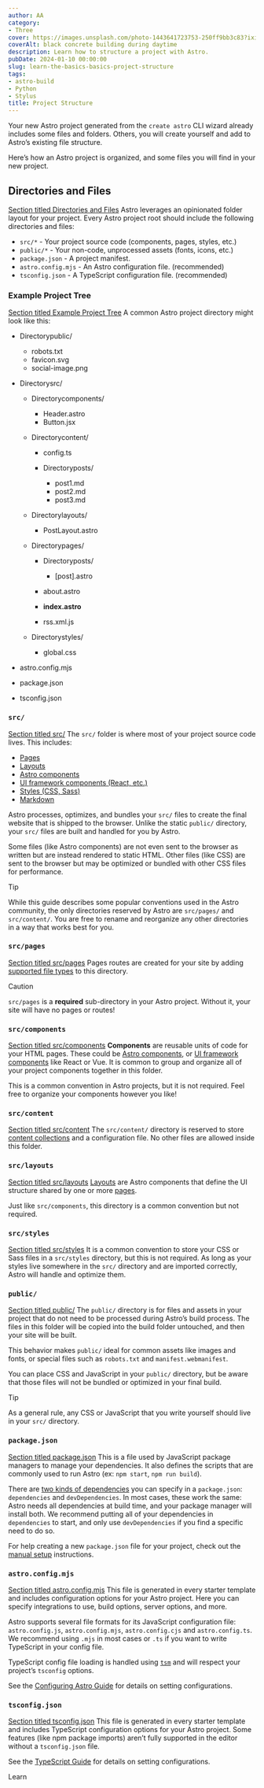 ```yaml
---
author: AA
category:
- Three
cover: https://images.unsplash.com/photo-1443641723753-250ff9bb3c83?ixid=M3w2NzEyNTB8MHwxfHNlYXJjaHw5fHxidWlsZGluZyUyMGNvbW1pY3xlbnwwfDB8MXx8MTczMDU1Mjc1N3ww&ixlib=rb-4.0.3&w=1960&h=1102&auto=format&fit=crop&q=60
coverAlt: black concrete building during daytime
description: Learn how to structure a project with Astro.
pubDate: 2024-01-10 00:00:00
slug: learn-the-basics-basics-project-structure
tags:
- astro-build
- Python
- Stylus
title: Project Structure 
---
```


Your new Astro project generated from the `create astro` CLI wizard already includes some files and folders. Others, you will create yourself and add to Astro’s existing file structure.


Here’s how an Astro project is organized, and some files you will find in your new project.


Directories and Files
---------------------

[Section titled Directories and Files](#directories-and-files)
Astro leverages an opinionated folder layout for your project. Every Astro project root should include the following directories and files:


* `src/*` \- Your project source code (components, pages, styles, etc.)
* `public/*` \- Your non\-code, unprocessed assets (fonts, icons, etc.)
* `package.json` \- A project manifest.
* `astro.config.mjs` \- An Astro configuration file. (recommended)
* `tsconfig.json` \- A TypeScript configuration file. (recommended)


### Example Project Tree

[Section titled Example Project Tree](#example-project-tree)
A common Astro project directory might look like this:


* Directorypublic/

	+ robots.txt
	+ favicon.svg
	+ social\-image.png
* Directorysrc/

	+ Directorycomponents/
	
		- Header.astro
		- Button.jsx
	+ Directorycontent/
	
		- config.ts
		- Directoryposts/
		
			* post1\.md
			* post2\.md
			* post3\.md
	+ Directorylayouts/
	
		- PostLayout.astro
	+ Directorypages/
	
		- Directoryposts/
		
			* \[post].astro
		- about.astro
		- **index.astro**
		- rss.xml.js
	+ Directorystyles/
	
		- global.css
* astro.config.mjs
* package.json
* tsconfig.json

### `src/`

[Section titled src/](#src)
The `src/` folder is where most of your project source code lives. This includes:


* [Pages](/en/basics/astro-pages/)
* [Layouts](/en/basics/layouts/)
* [Astro components](/en/basics/astro-components/)
* [UI framework components (React, etc.)](/en/guides/framework-components/)
* [Styles (CSS, Sass)](/en/guides/styling/)
* [Markdown](/en/guides/markdown-content/)


Astro processes, optimizes, and bundles your `src/` files to create the final website that is shipped to the browser. Unlike the static `public/` directory, your `src/` files are built and handled for you by Astro.


Some files (like Astro components) are not even sent to the browser as written but are instead rendered to static HTML. Other files (like CSS) are sent to the browser but may be optimized or bundled with other CSS files for performance.


Tip

While this guide describes some popular conventions used in the Astro community, the only directories reserved by Astro are `src/pages/` and `src/content/`. You are free to rename and reorganize any other directories in a way that works best for you.


### `src/pages`

[Section titled src/pages](#srcpages)
Pages routes are created for your site by adding [supported file types](/en/basics/astro-pages/#supported-page-files) to this directory.


Caution

`src/pages` is a **required** sub\-directory in your Astro project. Without it, your site will have no pages or routes!


### `src/components`

[Section titled src/components](#srccomponents)
**Components** are reusable units of code for your HTML pages. These could be [Astro components](/en/basics/astro-components/), or [UI framework components](/en/guides/framework-components/) like React or Vue. It is common to group and organize all of your project components together in this folder.


This is a common convention in Astro projects, but it is not required. Feel free to organize your components however you like!


### `src/content`

[Section titled src/content](#srccontent)
The `src/content/` directory is reserved to store [content collections](/en/guides/content-collections/) and a configuration file. No other files are allowed inside this folder.


### `src/layouts`

[Section titled src/layouts](#srclayouts)
[Layouts](/en/basics/layouts/) are Astro components that define the UI structure shared by one or more [pages](/en/basics/astro-pages/).


Just like `src/components`, this directory is a common convention but not required.


### `src/styles`

[Section titled src/styles](#srcstyles)
It is a common convention to store your CSS or Sass files in a `src/styles` directory, but this is not required. As long as your styles live somewhere in the `src/` directory and are imported correctly, Astro will handle and optimize them.


### `public/`

[Section titled public/](#public)
The `public/` directory is for files and assets in your project that do not need to be processed during Astro’s build process. The files in this folder will be copied into the build folder untouched, and then your site will be built.


This behavior makes `public/` ideal for common assets like images and fonts, or special files such as `robots.txt` and `manifest.webmanifest`.


You can place CSS and JavaScript in your `public/` directory, but be aware that those files will not be bundled or optimized in your final build.


Tip

As a general rule, any CSS or JavaScript that you write yourself should live in your `src/` directory.


### `package.json`

[Section titled package.json](#packagejson)
This is a file used by JavaScript package managers to manage your dependencies. It also defines the scripts that are commonly used to run Astro (ex: `npm start`, `npm run build`).


There are [two kinds of dependencies](https://docs.npmjs.com/specifying-dependencies-and-devdependencies-in-a-package-json-file) you can specify in a `package.json`: `dependencies` and `devDependencies`. In most cases, these work the same: Astro needs all dependencies at build time, and your package manager will install both. We recommend putting all of your dependencies in `dependencies` to start, and only use `devDependencies` if you find a specific need to do so.


For help creating a new `package.json` file for your project, check out the [manual setup](/en/install-and-setup/#manual-setup) instructions.


### `astro.config.mjs`

[Section titled astro.config.mjs](#astroconfigmjs)
This file is generated in every starter template and includes configuration options for your Astro project. Here you can specify integrations to use, build options, server options, and more.


Astro supports several file formats for its JavaScript configuration file: `astro.config.js`, `astro.config.mjs`, `astro.config.cjs` and `astro.config.ts`. We recommend using `.mjs` in most cases or `.ts` if you want to write TypeScript in your config file.


TypeScript config file loading is handled using [`tsm`](https://github.com/lukeed/tsm) and will respect your project’s `tsconfig` options.


See the [Configuring Astro Guide](/en/guides/configuring-astro/) for details on setting configurations.


### `tsconfig.json`

[Section titled tsconfig.json](#tsconfigjson)
This file is generated in every starter template and includes TypeScript configuration options for your Astro project. Some features (like npm package imports) aren’t fully supported in the editor without a `tsconfig.json` file.


See the [TypeScript Guide](/en/guides/typescript/) for details on setting configurations.


Learn